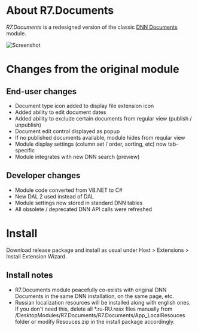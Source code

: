 # About R7.Documents

*R7.Documents* is a redesigned version of the classic [DNN Documents](http://dnndocuments.codeplex.com) module.

![Screenshot](https://raw.githubusercontent.com/roman-yagodin/R7.Documents/master/images/r7_documents.png "Main module view in the edit mode")

# Changes from the original module

## End-user changes

- Document type icon added to display file extension icon
- Added ability to edit document dates
- Added ability to exclude certain documents from regular view (publish / unpublish)
- Document edit control displayed as popup
- If no published documents available, module hides from reqular view
- Module display settings (column set / order, sorting, etc) now tab-specific
- Module integrates with new DNN search (preview)

## Developer changes

- Module code converted from VB.NET to C#
- New DAL 2 used instead of DAL
- Module settings now stored in standard DNN tables
- All obsolete / deprecated DNN API calls were refreshed

# Install 

Download release package and install as usual under Host &gt; Extensions &gt; Install Extension Wizard. 

## Install notes

- R7.Documents module peacefully co-exists with original DNN Documents in the same DNN installation, on the same page, etc.
- Russian localization resources will be installed along with english ones. If you don't need this, delete all *.ru-RU.resx files manually from /DesktopModules/R7.Documents/R7.Documents/App_LocalResouces folder or modify Resouces.zip in the install package accordingly.
